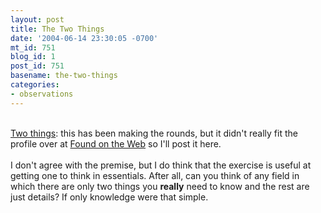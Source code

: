```yaml
---
layout: post
title: The Two Things
date: '2004-06-14 23:30:05 -0700'
mt_id: 751
blog_id: 1
post_id: 751
basename: the-two-things
categories:
- observations
---
```

<br /><a href="http://www.csun.edu/~dgw61315/thetwothings.html">Two things</a>: this has been making the rounds, but it didn't really fit the profile over at <a href="/blogs/found/">Found on the Web</a> so I'll post it here.<br /><br />I don't agree with the premise, but I do think that the exercise is useful at getting one to think in essentials. After all, can you think of any field in which there are only two things you <strong>really</strong> need to know and the rest are just details? If only knowledge were that simple.<br /><br /><br />
